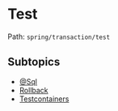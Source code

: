 # Test

Path: `spring/transaction/test`

## Subtopics
- [@Sql](./@sql/README.md)
- [Rollback](./rollback/README.md)
- [Testcontainers](./testcontainers/README.md)
